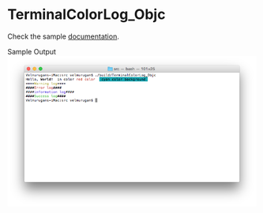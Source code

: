 # TerminalColorLog_Objc

Check the sample [documentation](http://doc.colorlog.iosvelmurugan.com/index.html). 

Sample Output<br>
![Sample output](/ScreenShot/SampleOutput.png?raw=true "Sample Output")
